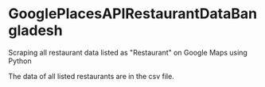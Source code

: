 # GooglePlacesAPIRestaurantDataBangladesh
Scraping all restaurant data listed as "Restaurant" on Google Maps using Python

The data of all listed restaurants are in the csv file.
